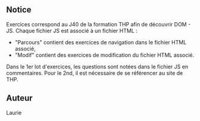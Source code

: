 ## Notice
Exercices correspond au J40 de la formation THP afin de découvrir DOM - JS. 
Chaque fichier JS est associé à un fichier HTML : 
- "Parcours" contient des exercices de navigation dans le fichier HTML associé, 
- "Modif" contient des exercices de modification du fichier HTML associé. 

Dans le 1er lot d'exercices, les questions sont notées dans le fichier JS en commentaires.
Pour le 2nd, il est nécessaire de se référencer au site de THP.

## Auteur 
Laurie